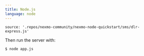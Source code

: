 ```yaml
---
title: Node.js
language: node
---
```


```code
source: '.repos/nexmo-community/nexmo-node-quickstart/sms/dlr-express.js'
```

Then run the server with:

```
$ node app.js
```
